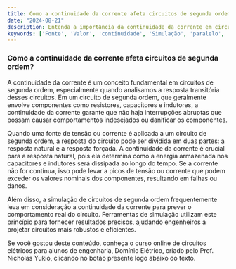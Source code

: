 ```yaml
---
title: Como a continuidade da corrente afeta circuitos de segunda ordem?
date: "2024-08-21"
description: Entenda a importância da continuidade da corrente em circuitos de segunda ordem.
keywords: ['Fonte', 'Valor', 'continuidade', 'Simulação', 'paralelo', 'Ordem', 'Segunda']
---
```


### Como a continuidade da corrente afeta circuitos de segunda ordem?

A continuidade da corrente é um conceito fundamental em circuitos de segunda ordem, especialmente quando analisamos a resposta transitória desses circuitos. Em um circuito de segunda ordem, que geralmente envolve componentes como resistores, capacitores e indutores, a continuidade da corrente garante que não haja interrupções abruptas que possam causar comportamentos indesejados ou danificar os componentes.

Quando uma fonte de tensão ou corrente é aplicada a um circuito de segunda ordem, a resposta do circuito pode ser dividida em duas partes: a resposta natural e a resposta forçada. A continuidade da corrente é crucial para a resposta natural, pois ela determina como a energia armazenada nos capacitores e indutores será dissipada ao longo do tempo. Se a corrente não for contínua, isso pode levar a picos de tensão ou corrente que podem exceder os valores nominais dos componentes, resultando em falhas ou danos.

Além disso, a simulação de circuitos de segunda ordem frequentemente leva em consideração a continuidade da corrente para prever o comportamento real do circuito. Ferramentas de simulação utilizam este princípio para fornecer resultados precisos, ajudando engenheiros a projetar circuitos mais robustos e eficientes.

Se você gostou deste conteúdo, conheça o curso online de circuitos elétricos para alunos de engenharia, Domínio Elétrico, criado pelo Prof. Nicholas Yukio, clicando no botão presente logo abaixo do texto.